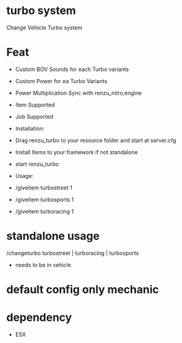 # turbo system
Change Vehicle Turbo system

# Feat
- Custom BOV Sounds for each Turbo variants
- Custom Power for ea Turbo Variants
- Power Multiplication Sync with renzu_nitro,engine
- Item Supported
- Job Supported


- Installation:
- Drag renzu_turbo to your resource folder and start at server.cfg
- Install Items to your framework if not standalone
- start renzu_turbo
- Usage: 
- /giveitem turbostreet 1
- /giveitem turbosports 1
- /giveitem turboracing 1

# standalone usage
/changeturbo turbostreet | turboracing | turbosports
- needs to be in vehicle

# default config only mechanic

# dependency 
- ESX
